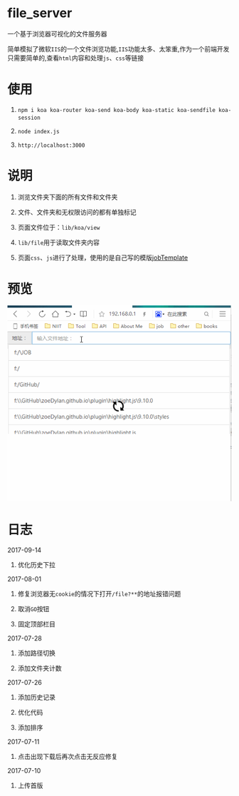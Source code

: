 # file_server

一个基于浏览器可视化的文件服务器

简单模拟了微软`IIS`的一个文件浏览功能,`IIS`功能太多、太笨重,作为一个前端开发只需要简单的,查看`html`内容和处理`js`、`css`等链接

# 使用

1. `npm i koa koa-router koa-send koa-body koa-static koa-sendfile koa-session`

2. `node index.js`

3. `http://localhost:3000`

# 说明

1. 浏览文件夹下面的所有文件和文件夹

2. 文件、文件夹和无权限访问的都有单独标记

3. 页面文件位于：`lib/koa/view`

4. `lib/file`用于读取文件夹内容

5. 页面`css`、`js`进行了处理，使用的是自己写的模版[jobTemplate](https://github.com/zoeDylan/jobTemplate)

# 预览

![操作测试](./readmeFile/v-0.1.2.gif)

# 日志

2017-09-14

1. 优化历史下拉

2017-08-01

1. 修复浏览器无`cookie`的情况下打开`/file?**`的地址报错问题

2. 取消`GO`按钮

3. 固定顶部栏目

2017-07-28

1. 添加路径切换

2. 添加文件夹计数

2017-07-26 

1. 添加历史记录

2. 优化代码

3. 添加排序

2017-07-11

1. 点击出现下载后再次点击无反应修复

2017-07-10

1. 上传首版